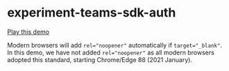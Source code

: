 # experiment-teams-sdk-auth

[Play this demo](https://compulim.github.io/experiment-teams-sdk-auth)

Modern browsers will add `rel="noopener"` automatically if `target="_blank"`. In this demo, we have not added `rel="noopener"` as all modern browsers adopted this standard, starting Chrome/Edge 88 (2021 January).
